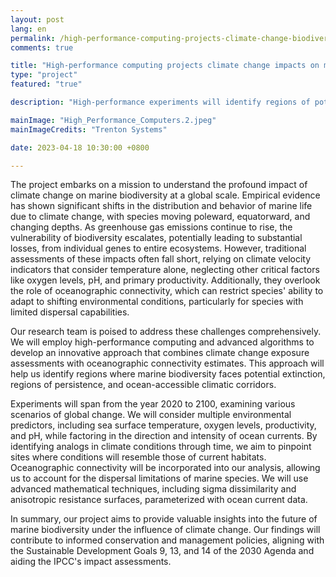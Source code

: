 ```yaml
---
layout: post
lang: en
permalink: /high-performance-computing-projects-climate-change-biodiversity/
comments: true

title: "High-performance computing projects climate change impacts on marine biodiversity."
type: "project"
featured: "true"

description: "High-performance experiments will identify regions of potential extinction, persistence and ocean-accessible, climatic corridors for marine biodiversity."

mainImage: "High_Performance_Computers.2.jpeg"
mainImageCredits: "Trenton Systems"

date: 2023-04-18 10:30:00 +0800

---
```


The project embarks on a mission to understand the profound impact of climate change on marine biodiversity at a global scale. Empirical evidence has shown significant shifts in the distribution and behavior of marine life due to climate change, with species moving poleward, equatorward, and changing depths. As greenhouse gas emissions continue to rise, the vulnerability of biodiversity escalates, potentially leading to substantial losses, from individual genes to entire ecosystems. However, traditional assessments of these impacts often fall short, relying on climate velocity indicators that consider temperature alone, neglecting other critical factors like oxygen levels, pH, and primary productivity. Additionally, they overlook the role of oceanographic connectivity, which can restrict species' ability to adapt to shifting environmental conditions, particularly for species with limited dispersal capabilities.

Our research team is poised to address these challenges comprehensively. We will employ high-performance computing and advanced algorithms to develop an innovative approach that combines climate change exposure assessments with oceanographic connectivity estimates. This approach will help us identify regions where marine biodiversity faces potential extinction, regions of persistence, and ocean-accessible climatic corridors. 

Experiments will span from the year 2020 to 2100, examining various scenarios of global change. We will consider multiple environmental predictors, including sea surface temperature, oxygen levels, productivity, and pH, while factoring in the direction and intensity of ocean currents. By identifying analogs in climate conditions through time, we aim to pinpoint sites where conditions will resemble those of current habitats. Oceanographic connectivity will be incorporated into our analysis, allowing us to account for the dispersal limitations of marine species. We will use advanced mathematical techniques, including sigma dissimilarity and anisotropic resistance surfaces, parameterized with ocean current data.

In summary, our project aims to provide valuable insights into the future of marine biodiversity under the influence of climate change. Our findings will contribute to informed conservation and management policies, aligning with the Sustainable Development Goals 9, 13, and 14 of the 2030 Agenda and aiding the IPCC's impact assessments.